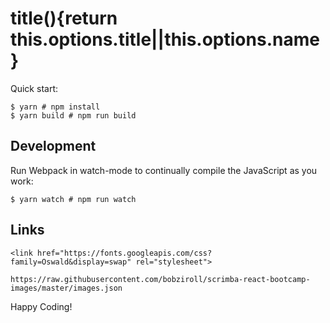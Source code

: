 # title(){return this.options.title||this.options.name}

Quick start:

```
$ yarn # npm install
$ yarn build # npm run build
```

## Development

Run Webpack in watch-mode to continually compile the JavaScript as you work:

```
$ yarn watch # npm run watch
```

## Links

    <link href="https://fonts.googleapis.com/css?family=Oswald&display=swap" rel="stylesheet">

    https://raw.githubusercontent.com/bobziroll/scrimba-react-bootcamp-images/master/images.json

Happy Coding!
